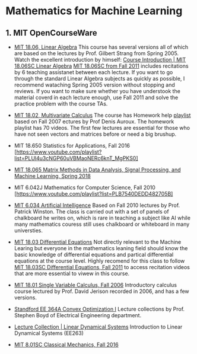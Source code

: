 # Mathematics for Machine Learning

## 1. MIT OpenCourseWare
- [MIT 18.06, Linear Algebra](https://www.youtube.com/playlist?list=PLE7DDD91010BC51F)
  This course has several versions all of which are based on the lectures by Prof. Gilbert Strang from Spring 2005.
  Watch the excellent introduction by himself: [Course Introduction | MIT 18.06SC Linear Algebra](https://www.youtube.com/watch?v=hNDFwVVKVk0&list=PL221E2BBF13BECF6C) 
  [MIT 18.06SC from Fall 2011](https://www.youtube.com/playlist?list=PL221E2BBF13BECF6C) includes recitations by 6 teaching assistanet between each lecture. If you want to go through the standard Linear Algebra subjects as quickly as possible, I recommend wataching Spring 2005 version without stopping and reviews. If you want to make sure whether you have understook the material coverd in each lecture enough, use Fall 2011 and solve the practice problem with the course TAs.

- [MIT 18.02, Multivariate Calculus](https://www.youtube.com/playlist?list=PL4C4C8A7D06566F38)
  The course has Homework help [playlist](https://www.youtube.com/playlist?list=PLF07555F3CC669D01) based on Fall 2007 ectures by Prof Denis Auroux. The homework playlist has 70 videos. The first few lectures are essential for those who have not seen vectors and matrices before or need a big brushup. 

- MIT 18.650 Statistics for Applications, Fall 2016 [https://www.youtube.com/playlist?list=PLUl4u3cNGP60uVBMaoNERc6knT_MgPKS0]

- [MIT 18.065 Matrix Methods in Data Analysis, Signal Processing, and Machine Learning, Spring 2018](https://www.youtube.com/playlist?list=PLUl4u3cNGP63oMNUHXqIUcrkS2PivhN3k)

- MIT 6.042J Mathematics for Computer Science, Fall 2010 [https://www.youtube.com/playlist?list=PLB7540DEDD482705B]

- [MIT 6.034 Artificial Intelligence](https://www.youtube.com/playlist?list=PLUl4u3cNGP63gFHB6xb-kVBiQHYe_4hSi) 
  Based on Fall 2010 lectures by Prof. Patrick Winston. The class is carried out with a set of panels of chalkboard he writes on, which is rare in teaching a subject like AI while many mathematics couress still uses chalkboard or whiteboard in many universties.  

- [MIT 18.03 Differential Equations](https://www.youtube.com/playlist?list=PLEC88901EBADDD980)
  Not directly relevant to the Machine Learing but everyone in the mathematics leaning field should know the    basic knowledge of differential equations and partical differential equations at the course level. Highly recomend for this class to 
  follow [MIT 18.03SC Differential Equations, Fall 2011](https://www.youtube.com/playlist?list=PL64BDFBDA2AF24F7E) to access     recitation videos that are more essential to viwew in this course.

- [MIT 18.01 Single Variable Calculus, Fall 2006](https://www.youtube.com/playlist?list=PL590CCC2BC5AF3BC1)
  Introductory calculus course lectured by Prof. David Jerison recorded in 2006, and has a few versions. 

- [Standford EE 364A Convex Optimization I](https://www.youtube.com/view_play_list?p=3940DD956CDF0622)
   Lecture collections by Prof. Stephen Boyd of Electrical Engineering department.
   
- [Lecture Collection | Linear Dynamical Systems](https://www.youtube.com/playlist?list=PL06960BA52D0DB32B)
Introduction to Linear Dynamical Systems (EE263) 

- [MIT 8.01SC Classical Mechanics, Fall 2016](https://www.youtube.com/playlist?list=PLUl4u3cNGP61qDex7XslwNJ-xxxEFzMNV)
 
